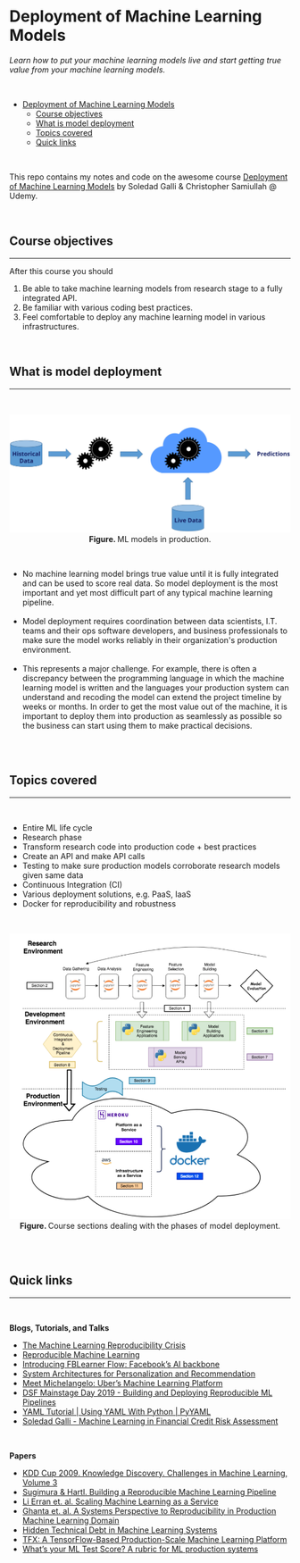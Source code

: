# Deployment of Machine Learning Models
*Learn how to put your machine learning models live and start getting true value from your machine learning models.*


<br>

- [Deployment of Machine Learning Models](#deployment-of-machine-learning-models)
  - [Course objectives](#course-objectives)
  - [What is model deployment](#what-is-model-deployment)
  - [Topics covered](#topics-covered)
  - [Quick links](#quick-links)

<br>


This repo contains my notes and code on the awesome course [Deployment of Machine Learning Models](https://www.udemy.com/course/deployment-of-machine-learning-models) by Soledad Galli & Christopher Samiullah @ Udemy.

<br>

## Course objectives

---

After this course you should

1. Be able to take machine learning models from research stage to a fully integrated API.
2. Be familiar with various coding best practices.
3. Feel comfortable to deploy any machine learning model in various infrastructures.


<br>

## What is model deployment

---


<br>

<p align='center'>
    <img src="img/model_deployment.png"
        width=600 />
    <br>
    <b>Figure. </b> ML models in production.
    </p>
<br>

- No machine learning model brings true value until it is fully integrated and can be used to score real data. So model deployment is the most important and yet most difficult part of any typical machine learning pipeline. <br><br>
- Model deployment requires coordination between data scientists, I.T. teams and their ops software developers, and business professionals to make sure the model works reliably in their organization's production environment. <br><br>
- This represents a major challenge. For example, there is often a discrepancy between the programming language in which the machine learning model is written and the languages your production system can understand and recoding the model can extend the project timeline by weeks or months. In order to get the most value out of the machine, it is important to deploy them into production as seamlessly as possible so the business can start using them to make practical decisions. <br><br>

<br>

## Topics covered

---
<br>

- Entire ML life cycle
- Research phase
- Transform research code into production code + best practices
- Create an API and make API calls
- Testing to make sure production models corroborate research models given same data
- Continuous Integration (CI)
- Various deployment solutions, e.g. PaaS, IaaS
- Docker for reproducibility and robustness

<br>

<p align='center'>
    <img src="img/ml_deployment_pipeline.png"
        width=600 />
    <br>
    <b>Figure. </b> Course sections dealing with the phases of model deployment. 
    </p>
<br>

<br>

## Quick links

---


<br>

**Blogs, Tutorials, and Talks**

- [The Machine Learning Reproducibility Crisis](https://petewarden.com/2018/03/19/the-machine-learning-reproducibility-crisis/)
- [Reproducible Machine Learning](http://www.rctatman.com/files/Tatman_2018_ReproducibleML.pdf)
- [Introducing FBLearner Flow: Facebook’s AI backbone](https://engineering.fb.com/2016/05/09/core-data/introducing-fblearner-flow-facebook-s-ai-backbone/)
- [System Architectures for Personalization and Recommendation](https://netflixtechblog.com/system-architectures-for-personalization-and-recommendation-e081aa94b5d8)
- [Meet Michelangelo: Uber’s Machine Learning Platform](https://eng.uber.com/michelangelo-machine-learning-platform/)
- [DSF Mainstage Day 2019 - Building and Deploying Reproducible ML Pipelines](https://www.youtube.com/watch?v=7jKTofl2vmM&ab_channel=DataScienceFestival)
- [YAML Tutorial | Using YAML With Python | PyYAML](https://dev.to/developertharun/yaml-tutorial-using-yaml-with-python-pyyaml-443d)
- [Soledad Galli - Machine Learning in Financial Credit Risk Assessment](https://www.youtube.com/watch?v=KHGGlozsRtA&ab_channel=PyData)

<br>

**Papers**

- [KDD Cup 2009. Knowledge Discovery. Challenges in Machine Learning, Volume 3](http://www.mtome.com/Publications/CiML/CiML-v3-book.pdf)
- [Sugimura & Hartl. Building a Reproducible Machine Learning Pipeline](https://arxiv.org/ftp/arxiv/papers/1810/1810.04570.pdf)
- [Li Erran et. al. Scaling Machine Learning as a Service](http://proceedings.mlr.press/v67/li17a/li17a.pdf)
- [Ghanta et. al. A Systems Perspective to Reproducibility in Production Machine Learning Domain](https://openreview.net/pdf?id=Byl4vavigX)
- [Hidden Technical Debt in Machine Learning Systems](https://papers.nips.cc/paper/2015/file/86df7dcfd896fcaf2674f757a2463eba-Paper.pdf)
- [TFX: A TensorFlow-Based Production-Scale Machine Learning Platform](https://research.google/pubs/pub46484/)
- [What’s your ML Test Score? A rubric for ML production systems](https://storage.googleapis.com/pub-tools-public-publication-data/pdf/45742.pdf)

<br>
